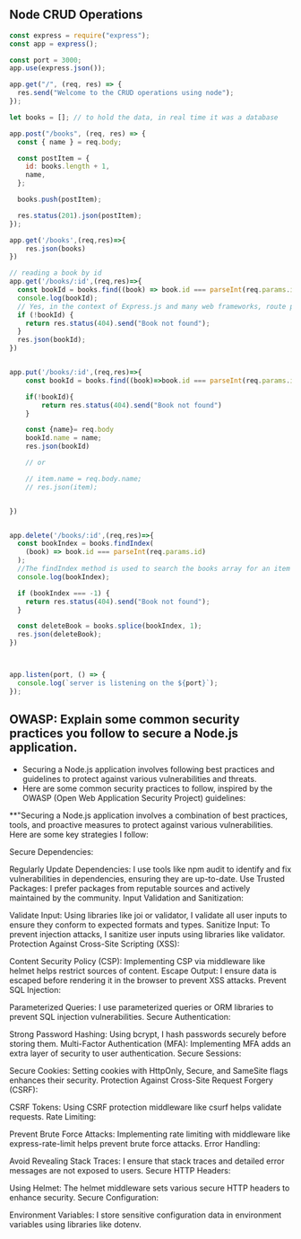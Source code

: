 ## Node CRUD Operations

```js
const express = require("express");
const app = express();

const port = 3000;
app.use(express.json());

app.get("/", (req, res) => {
  res.send("Welcome to the CRUD operations using node");
});

let books = []; // to hold the data, in real time it was a database

app.post("/books", (req, res) => {
  const { name } = req.body;

  const postItem = {
    id: books.length + 1,
    name,
  };

  books.push(postItem);

  res.status(201).json(postItem);
});

app.get('/books',(req,res)=>{
    res.json(books)
})

// reading a book by id
app.get('/books/:id',(req,res)=>{
  const bookId = books.find((book) => book.id === parseInt(req.params.id));
  console.log(bookId);
  // Yes, in the context of Express.js and many web frameworks, route parameters are always treated as strings. Even though the URL contains a number (e.g., GET /items/2), when this parameter is extracted by Express.js, it is handled as a string.
  if (!bookId) {
    return res.status(404).send("Book not found");
  }
  res.json(bookId);
})


app.put('/books/:id',(req,res)=>{
    const bookId = books.find((book)=>book.id === parseInt(req.params.id))

    if(!bookId){
        return res.status(404).send("Book not found")
    }

    const {name}= req.body
    bookId.name = name;
    res.json(bookId)

    // or 

    // item.name = req.body.name;
    // res.json(item);


})


app.delete('/books/:id',(req,res)=>{
  const bookIndex = books.findIndex(
    (book) => book.id === parseInt(req.params.id)
  );
  //The findIndex method is used to search the books array for an item with the matching id.
  console.log(bookIndex);

  if (bookIndex === -1) {
    return res.status(404).send("Book not found");
  }

  const deleteBook = books.splice(bookIndex, 1);
  res.json(deleteBook);
})



app.listen(port, () => {
  console.log(`server is listening on the ${port}`);
});

```

## OWASP: Explain some common security practices you follow to secure a Node.js application.

- Securing a Node.js application involves following best practices and guidelines to protect against various vulnerabilities and threats.
- Here are some common security practices to follow, inspired by the OWASP (Open Web Application Security Project) guidelines:


**"Securing a Node.js application involves a combination of best practices, tools, and proactive measures to protect against various vulnerabilities. Here are some key strategies I follow:

Secure Dependencies:

Regularly Update Dependencies: I use tools like npm audit to identify and fix vulnerabilities in dependencies, ensuring they are up-to-date.
Use Trusted Packages: I prefer packages from reputable sources and actively maintained by the community.
Input Validation and Sanitization:

Validate Input: Using libraries like joi or validator, I validate all user inputs to ensure they conform to expected formats and types.
Sanitize Input: To prevent injection attacks, I sanitize user inputs using libraries like validator.
Protection Against Cross-Site Scripting (XSS):

Content Security Policy (CSP): Implementing CSP via middleware like helmet helps restrict sources of content.
Escape Output: I ensure data is escaped before rendering it in the browser to prevent XSS attacks.
Prevent SQL Injection:

Parameterized Queries: I use parameterized queries or ORM libraries to prevent SQL injection vulnerabilities.
Secure Authentication:

Strong Password Hashing: Using bcrypt, I hash passwords securely before storing them.
Multi-Factor Authentication (MFA): Implementing MFA adds an extra layer of security to user authentication.
Secure Sessions:

Secure Cookies: Setting cookies with HttpOnly, Secure, and SameSite flags enhances their security.
Protection Against Cross-Site Request Forgery (CSRF):

CSRF Tokens: Using CSRF protection middleware like csurf helps validate requests.
Rate Limiting:

Prevent Brute Force Attacks: Implementing rate limiting with middleware like express-rate-limit helps prevent brute force attacks.
Error Handling:

Avoid Revealing Stack Traces: I ensure that stack traces and detailed error messages are not exposed to users.
Secure HTTP Headers:

Using Helmet: The helmet middleware sets various secure HTTP headers to enhance security.
Secure Configuration:

Environment Variables: I store sensitive configuration data in environment variables using libraries like dotenv.
